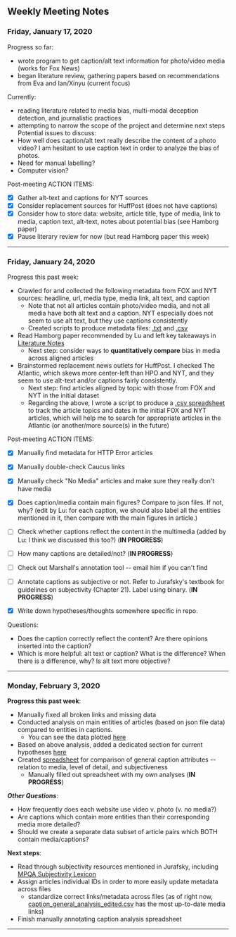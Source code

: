 ## Weekly Meeting Notes

### Friday, January 17, 2020

Progress so far:
- wrote program to get caption/alt text information for photo/video media (works for Fox News)
- began literature review, gathering papers based on recommendations from Eva and Ian/Xinyu (current focus)

Currently:
- reading literature related to media bias, multi-modal deception detection, and journalistic practices
- attempting to narrow the scope of the project and determine next steps
Potential issues to discuss:
- How well does caption/alt text really describe the content of a photo video? I am hesitant to use caption text in order to analyze the bias of photos.
- Need for manual labelling?
- Computer vision?

Post-meeting ACTION ITEMS:
- [x] Gather alt-text and captions for NYT sources
- [x] Consider replacement sources for HuffPost (does not have captions)
- [x] Consider how to store data: website, article title, type of media, link to media, caption text, alt-text, notes about potential bias (see Hamborg paper)
- [x] Pause literary review for now (but read Hamborg paper this week)

---

### Friday, January 24, 2020

Progress this past week:
- Crawled for and collected the following metadata from FOX and NYT sources: headline, url, media type, media link, alt text, and caption
    - Note that not all articles contain photo/video media, and not all media have both alt text and a caption. NYT especially does not seem to use alt text, but they use captions consistently
    - Created scripts to produce metadata files: [.txt](../Data/processed_data/metadata.txt) and [.csv](../Data/processed_data/metadata.csv)
- Read Hamborg paper recommended by Lu and left key takeaways in [Literature Notes](../Literature/README.md)
    - Next step: consider ways to **quantitatively compare** bias in media across aligned articles
- Brainstormed replacement news outlets for HuffPost. I checked The Atlantic, which skews more center-left than HPO and NYT, and they seem to use alt-text and/or captions fairly consistently.
    - Next step: find articles aligned by topic with those from FOX and NYT in the initial dataset
    - Regarding the above, I wrote a script to produce a [.csv spreadsheet](../Data/processed_data/article_topics_edited.csv) to track the article topics and dates in the initial FOX and NYT articles, which will help me to search for appropriate articles in the Atlantic (or another/more source(s) in the future)
    
Post-meeting ACTION ITEMS:
- [x] Manually find metadata for HTTP Error articles
- [x] Manually double-check Caucus links
- [x] Manually check "No Media" articles and make sure they really don't have media
- [x] Does caption/media contain main figures? Compare to json files. If not, why? (edit by Lu: for each caption, we should also label all the entities mentioned in it, then compare with the main figures in article.)
- [ ] Check whether captions reflect the content in the multimedia (added by Lu: I think we discussed this too?) (**IN PROGRESS**)
- [ ] How many captions are detailed/not? (**IN PROGRESS**)
- [ ] Check out Marshall's annotation tool -- email him if you can't find
- [ ] Annotate captions as subjective or not. Refer to Jurafsky's textbook for guidelines on subjectivity (Chapter 21). Label using binary. (**IN PROGRESS**)
- [x] Write down hypotheses/thoughts somewhere specific in repo.


Questions:
- Does the caption correctly reflect the content? Are there opinions inserted into the caption?
- Which is more helpful: alt text or caption? What is the difference? When there is a difference, why? Is alt text more objective?

---

### Monday, February 3, 2020

**Progress this past week**:
- Manually fixed all broken links and missing data
- Conducted analysis on main entities of articles (based on json file data) compared to entities in captions.
    - You can see the data plotted [here](../Data/processed_data/Main_Entities/README.md)
- Based on above analysis, added a dedicated section for current hypotheses [here](../Data/processed_data/README.md)
- Created [spreadsheet](../Data/processed_data/caption_general_analysis_edited.csv) for comparison of general caption attributes -- relation to media, level of detail, and subjectiveness
    - Manually filled out spreadsheet with my own analyses (**IN PROGRESS**)

***Other Questions***:
- How frequently does each website use video v. photo (v. no media?)
- Are captions which contain more entities than their corresponding media more detailed?
- Should we create a separate data subset of article pairs which BOTH contain media/captions?

**Next steps**:
- Read through subjectivity resources mentioned in Jurafsky, including [MPQA Subjectivity Lexicon](../Literature/MPQA_Subjectivity_Lexicon)
- Assign articles individual IDs in order to more easily update metadata across files
    - standardize correct links/metadata across files (as of right now, [caption_general_analysis_edited.csv](../Data/processed_data/caption_general_analysis_edited.csv) has the most up-to-date media links)
- Finish manually annotating caption analysis spreadsheet
    
---
